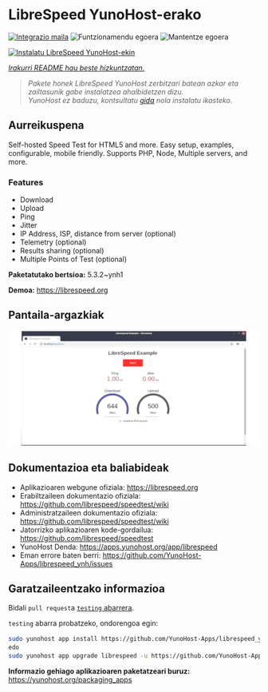 <!--
Ohart ongi: README hau automatikoki sortu da <https://github.com/YunoHost/apps/tree/master/tools/readme_generator>ri esker
EZ editatu eskuz.
-->

# LibreSpeed YunoHost-erako

[![Integrazio maila](https://dash.yunohost.org/integration/librespeed.svg)](https://dash.yunohost.org/appci/app/librespeed) ![Funtzionamendu egoera](https://ci-apps.yunohost.org/ci/badges/librespeed.status.svg) ![Mantentze egoera](https://ci-apps.yunohost.org/ci/badges/librespeed.maintain.svg)

[![Instalatu LibreSpeed YunoHost-ekin](https://install-app.yunohost.org/install-with-yunohost.svg)](https://install-app.yunohost.org/?app=librespeed)

*[Irakurri README hau beste hizkuntzatan.](./ALL_README.md)*

> *Pakete honek LibreSpeed YunoHost zerbitzari batean azkar eta zailtasunik gabe instalatzea ahalbidetzen dizu.*  
> *YunoHost ez baduzu, kontsultatu [gida](https://yunohost.org/install) nola instalatu ikasteko.*

## Aurreikuspena

Self-hosted Speed Test for HTML5 and more. Easy setup, examples, configurable, mobile friendly. Supports PHP, Node, Multiple servers, and more.

### Features

- Download
- Upload
- Ping
- Jitter
- IP Address, ISP, distance from server (optional)
- Telemetry (optional)
- Results sharing (optional)
- Multiple Points of Test (optional)


**Paketatutako bertsioa:** 5.3.2~ynh1

**Demoa:** <https://librespeed.org>

## Pantaila-argazkiak

![LibreSpeed(r)en pantaila-argazkia](./doc/screenshots/screenshot.png)

## Dokumentazioa eta baliabideak

- Aplikazioaren webgune ofiziala: <https://librespeed.org>
- Erabiltzaileen dokumentazio ofiziala: <https://github.com/librespeed/speedtest/wiki>
- Administratzaileen dokumentazio ofiziala: <https://github.com/librespeed/speedtest/wiki>
- Jatorrizko aplikazioaren kode-gordailua: <https://github.com/librespeed/speedtest>
- YunoHost Denda: <https://apps.yunohost.org/app/librespeed>
- Eman errore baten berri: <https://github.com/YunoHost-Apps/librespeed_ynh/issues>

## Garatzaileentzako informazioa

Bidali `pull request`a [`testing` abarrera](https://github.com/YunoHost-Apps/librespeed_ynh/tree/testing).

`testing` abarra probatzeko, ondorengoa egin:

```bash
sudo yunohost app install https://github.com/YunoHost-Apps/librespeed_ynh/tree/testing --debug
edo
sudo yunohost app upgrade librespeed -u https://github.com/YunoHost-Apps/librespeed_ynh/tree/testing --debug
```

**Informazio gehiago aplikazioaren paketatzeari buruz:** <https://yunohost.org/packaging_apps>
